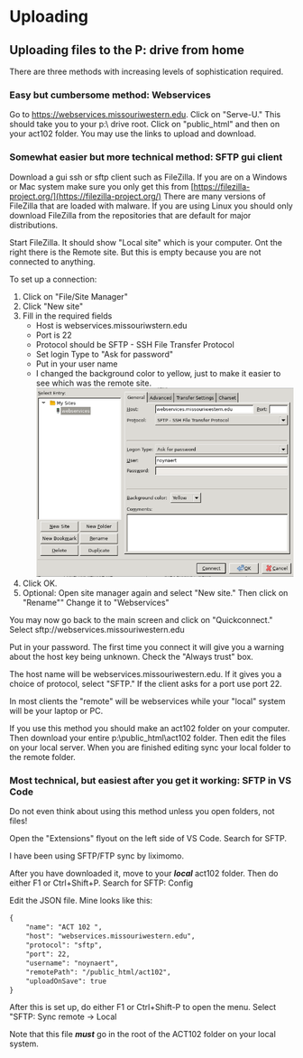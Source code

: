 # Uploading

## Uploading files to the P: drive from home

There are three methods with increasing levels of sophistication required.

### Easy but cumbersome method: Webservices

Go to https://webservices.missouriwestern.edu.  Click on "Serve-U."  This should take you to your p:\ drive root.  Click on "public_html" and then on your act102 folder.  You may use the links to upload and download.

### Somewhat easier but more technical method: SFTP gui client

Download a gui ssh or sftp client such as FileZilla.  If you are on a Windows or Mac system make sure you only get this from [https://filezilla-project.org/](https://filezilla-project.org/)  There are many versions of FileZilla that are loaded with malware.  If you are using Linux you should only download FileZilla from the repositories that are default for major distributions.

Start FileZilla.  It should show "Local site" which is your computer.  Ont the right there is the Remote site.  But this is empty because you are not connected to anything.

To set up a connection:

1. Click on "File/Site Manager"
2. Click "New site"
3. Fill in the required fields
   * Host is webservices.missouriwstern.edu
   * Port is 22
   * Protocol should be SFTP - SSH File Transfer Protocol
   * Set login Type to "Ask for password"
   * Put in your user name
   * I changed the background color to yellow, just to make it easier to see which was the remote site.  
   ![Set up New Site](images/webservices.png)
4. Click OK.
5. Optional: Open site manager again and select "New site." Then click on "Rename""  Change it to "Webservices"

You may now go back to the main screen and click on "Quickconnect."  Select sftp://webservices.missouriwestern.edu

Put in your password.  The first time you connect it will give you a warning about the host key being unknown.  Check the "Always trust" box.

The host name will be webservices.missouriwestern.edu.  If it gives you a choice of protocol, select "SFTP."  If the client asks for a port use port 22.

In most clients the "remote" will be webservices while your "local" system will be your laptop or PC.

If you use this method you should make an act102 folder on your computer.  Then download your entire p:\public_html\act102 folder.  Then edit the files on your local server.  When you are finished editing sync your local folder to the remote folder.

### Most technical, but easiest after you get it working: SFTP in VS Code

Do not even think about using this method unless you open folders, not files!

Open the "Extensions" flyout on the left side of VS Code.  Search for SFTP.

I have been using SFTP/FTP sync by liximomo.

After you have downloaded it, move to your ***local*** act102 folder.  Then do either F1 or Ctrl+Shift+P.  Search for SFTP: Config

Edit the JSON file.  Mine looks like this: 

```text
{
    "name": "ACT 102 ",
    "host": "webservices.missouriwestern.edu",
    "protocol": "sftp",
    "port": 22,
    "username": "noynaert",
    "remotePath": "/public_html/act102",
    "uploadOnSave": true
}
```

After this is set up, do either F1 or Ctrl+Shift-P to open the menu.  Select "SFTP: Sync remote -> Local

Note that this file ***must*** go in the root of the ACT102 folder on your local system.